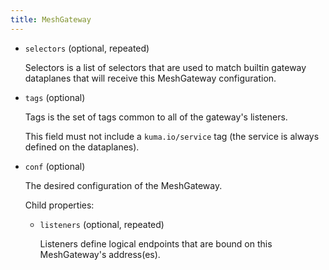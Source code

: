 ```yaml
---
title: MeshGateway
---
```


- `selectors` (optional, repeated)

    Selectors is a list of selectors that are used to match builtin
    gateway dataplanes that will receive this MeshGateway configuration.

- `tags` (optional)

    Tags is the set of tags common to all of the gateway's listeners.
    
    This field must not include a `kuma.io/service` tag (the service is always
    defined on the dataplanes).

- `conf` (optional)

    The desired configuration of the MeshGateway.

    Child properties:    
    
    - `listeners` (optional, repeated)
    
        Listeners define logical endpoints that are bound on this MeshGateway's
        address(es).

